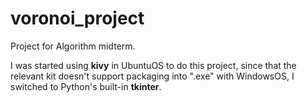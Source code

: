 # voronoi_project
Project for Algorithm midterm.

I was started using **kivy** in UbuntuOS to do this project, since that the relevant kit doesn't support packaging into ".exe" with WindowsOS, I switched to Python's built-in **tkinter**.
